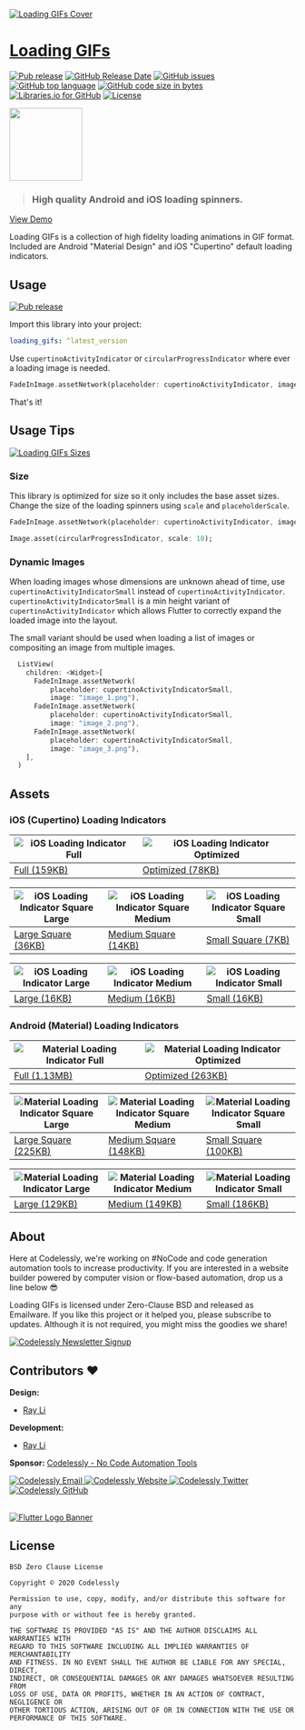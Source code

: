 [![Loading GIFs Cover](packages/Loading%20GIFs%20Cover.gif)](https://gallery.imfast.io/flutterwebsites/loadinggifs/)
# [Loading GIFs](https://gallery.imfast.io/flutterwebsites/loadinggifs/)
[![Pub release](https://img.shields.io/pub/v/loading_gifs.svg?style=flat-square)](https://pub.dev/packages/loading_gifs) [![GitHub Release Date](https://img.shields.io/github/release-date/Codelessly/FlutterLoadingGIFs.svg?style=flat-square)](https://github.com/Codelessly/FlutterLoadingGIFs/releases) [![GitHub issues](https://img.shields.io/github/issues/Codelessly/FlutterLoadingGIFs.svg?style=flat-square)](https://github.com/Codelessly/FlutterLoadingGIFs/issues) [![GitHub top language](https://img.shields.io/github/languages/top/Codelessly/FlutterLoadingGIFs.svg?style=flat-square)](https://github.com/Codelessly/FlutterLoadingGIFs) [![GitHub code size in bytes](https://img.shields.io/github/languages/code-size/Codelessly/FlutterLoadingGIFs.svg?style=flat-square)](https://github.com/Codelessly/FlutterLoadingGIFs) [![Libraries.io for GitHub](https://img.shields.io/librariesio/github/Codelessly/FlutterLoadingGIFs.svg?style=flat-square)](https://libraries.io/github/Codelessly/FlutterLoadingGIFs) [![License](https://img.shields.io/badge/License-BSD%200--Clause-orange.svg?style=flat-square)](https://opensource.org/licenses/0BSD)

<img src="https://github.com/Codelessly/FlutterLoadingGIFs/blob/master/packages/cupertino_activity_indicator_square_large.gif?raw=true" width="128">

> ### High quality Android and iOS loading spinners.

[View Demo](https://gallery.imfast.io/flutterwebsites/loadinggifs/)

Loading GIFs is a collection of high fidelity loading animations in GIF format. Included are Android "Material Design" and iOS "Cupertino" default loading indicators.

## Usage

[![Pub release](https://img.shields.io/pub/v/loading_gifs.svg?style=flat-square)](https://pub.dev/packages/loading_gifs)

Import this library into your project:

```yaml
loading_gifs: ^latest_version
```

Use `cupertinoActivityIndicator` or `circularProgressIndicator` where ever a loading image is needed.
```dart
FadeInImage.assetNetwork(placeholder: cupertinoActivityIndicator, image: "image.png");
```
That's it!

## Usage Tips

[![Loading GIFs Sizes](packages/Loading%20GIFs%20Sizes.gif)](https://gallery.imfast.io/flutterwebsites/loadinggifs/)

### Size

This library is optimized for size so it only includes the base asset sizes. Change the size of the loading spinners using `scale` and `placeholderScale`.

```dart
FadeInImage.assetNetwork(placeholder: cupertinoActivityIndicator, image: "image.png", placeholderScale: 5);

Image.asset(circularProgressIndicator, scale: 10);
```

### Dynamic Images

When loading images whose dimensions are unknown ahead of time, use `cupertinoActivityIndicatorSmall` instead of `cupertinoActivityIndicator`. `cupertinoActivityIndicatorSmall` is a min height variant of `cupertinoActivityIndicator` which allows Flutter to correctly expand the loaded image into the layout.

The small variant should be used when loading a list of images or compositing an image from multiple images.

```dart
  ListView(
    children: <Widget>[
      FadeInImage.assetNetwork(
          placeholder: cupertinoActivityIndicatorSmall,
          image: "image_1.png"),
      FadeInImage.assetNetwork(
          placeholder: cupertinoActivityIndicatorSmall,
          image: "image_2.png"),
      FadeInImage.assetNetwork(
          placeholder: cupertinoActivityIndicatorSmall,
          image: "image_3.png"),
    ],
  )
```

## Assets

### iOS (Cupertino) Loading Indicators

|![iOS Loading Indicator Full](packages/cupertino_activity_indicator.gif)|![iOS Loading Indicator Optimized](packages/cupertino_activity_indicator_selective.gif)| 
|--|--|
|[Full (159KB)](packages/cupertino_activity_indicator.gif)|[Optimized (78KB)](packages/cupertino_activity_indicator_selective.gif)|

|![iOS Loading Indicator Square Large](packages/cupertino_activity_indicator_square_large.gif)|![iOS Loading Indicator Square Medium](packages/cupertino_activity_indicator_square_medium.gif)|![iOS Loading Indicator Square Small](packages/cupertino_activity_indicator_square_small.gif)| 
|--|--|--|
|[Large Square (36KB)](packages/cupertino_activity_indicator_square_large.gif)|[Medium Square (14KB)](packages/cupertino_activity_indicator_square_medium.gif)|[Small Square (7KB)](packages/cupertino_activity_indicator_square_small.gif)|

|![iOS Loading Indicator Large](packages/cupertino_activity_indicator_large.gif)|![iOS Loading Indicator Medium](packages/cupertino_activity_indicator_medium.gif)|![iOS Loading Indicator Small](packages/cupertino_activity_indicator_small.gif)| 
|--|--|--|
|[Large (16KB)](packages/cupertino_activity_indicator_large.gif)|[Medium (16KB)](packages/cupertino_activity_indicator_medium.gif)|[Small (16KB)](packages/cupertino_activity_indicator_small.gif)|

### Android (Material) Loading Indicators

|![Material Loading Indicator Full](packages/circular_progress_indicator.gif)|![Material Loading Indicator Optimized](packages/circular_progress_indicator_selective.gif)| 
|--|--|
|[Full (1.13MB)](packages/circular_progress_indicator.gif)|[Optimized (263KB)](packages/circular_progress_indicator_selective.gif)|

|![Material Loading Indicator Square Large](packages/circular_progress_indicator_square_large.gif)|![Material Loading Indicator Square Medium](packages/circular_progress_indicator_square_medium.gif)|![Material Loading Indicator Square Small](packages/circular_progress_indicator_square_small.gif)| 
|--|--|--|
|[Large Square (225KB)](packages/circular_progress_indicator_square_large.gif)|[Medium Square (148KB)](packages/circular_progress_indicator_square_medium.gif)|[Small Square (100KB)](packages/circular_progress_indicator_square_small.gif)|

|![Material Loading Indicator Large](packages/circular_progress_indicator_large.gif)|![Material Loading Indicator Medium](packages/circular_progress_indicator_medium.gif)|![Material Loading Indicator Small](packages/circular_progress_indicator_small.gif)| 
|--|--|--|
|[Large (129KB)](packages/circular_progress_indicator_large.gif)|[Medium (149KB)](packages/circular_progress_indicator_medium.gif)|[Small (186KB)](packages/circular_progress_indicator_small.gif)|

## About

Here at Codelessly, we're working on #NoCode and code generation automation tools to increase productivity. If you are interested in a website builder powered by computer vision or flow-based automation, drop us a line below 😎

Loading GIFs is licensed under Zero-Clause BSD and released as Emailware. If you like this project or it helped you, please subscribe to updates. Although it is not required, you might miss the goodies we share!

[![Codelessly Newsletter Signup](packages/Email%20Newsletter%20Signup.png)](https://codelessly.com)

## Contributors ❤️

**Design:** 
* [Ray Li](https://github.com/searchy2)

**Development:** 
* [Ray Li](https://github.com/searchy2)

**Sponsor:** [Codelessly - No Code Automation Tools](https://codelessly.com)

<a href="mailto:ray@codelessly.com">
  <img alt="Codelessly Email"
       src="https://lh3.googleusercontent.com/yN_m90WN_HSCohXdgC2k91uSTk9dnYfoxTYwG_mv_l5_05dV2CzkQ1B6rEqH4uqdgjA=w96" />
</a>
<a href="https://codelessly.com">
  <img alt="Codelessly Website"
       src="https://lh3.googleusercontent.com/YmMGcgeO7Km9-J9vFRByov5sb7OUKetnKs8pTi0JZMDj3GVJ61GMTcTlHB7u9uHDHag=w96" />
</a>
<a href="https://twitter.com/codelessly_">
  <img alt="Codelessly Twitter"
       src="https://lh3.ggpht.com/lSLM0xhCA1RZOwaQcjhlwmsvaIQYaP3c5qbDKCgLALhydrgExnaSKZdGa8S3YtRuVA=w96" />
</a>
<a href="https://github.com/Codelessly">
  <img alt="Codelessly GitHub"
       src="https://lh3.googleusercontent.com/L15QqmKK7Vl-Ag1ZxaBqNQlXVEw58JT2BDb-ef5t2eboDh0pPSLjDgi3-aQ3Opdhhyk=w96" />
</a>
<br></br>

[![Flutter Logo Banner](packages/Flutter%20Logo%20Banner.png)](https://github.com/flutter/flutter)

## License

    BSD Zero Clause License

    Copyright © 2020 Codelessly

    Permission to use, copy, modify, and/or distribute this software for any
    purpose with or without fee is hereby granted.

    THE SOFTWARE IS PROVIDED "AS IS" AND THE AUTHOR DISCLAIMS ALL WARRANTIES WITH
    REGARD TO THIS SOFTWARE INCLUDING ALL IMPLIED WARRANTIES OF MERCHANTABILITY
    AND FITNESS. IN NO EVENT SHALL THE AUTHOR BE LIABLE FOR ANY SPECIAL, DIRECT,
    INDIRECT, OR CONSEQUENTIAL DAMAGES OR ANY DAMAGES WHATSOEVER RESULTING FROM
    LOSS OF USE, DATA OR PROFITS, WHETHER IN AN ACTION OF CONTRACT, NEGLIGENCE OR
    OTHER TORTIOUS ACTION, ARISING OUT OF OR IN CONNECTION WITH THE USE OR
    PERFORMANCE OF THIS SOFTWARE.